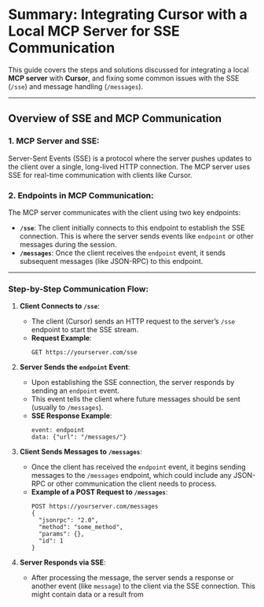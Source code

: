 # Summary: Integrating Cursor with a Local MCP Server for SSE Communication

This guide covers the steps and solutions discussed for integrating a local **MCP server** with **Cursor**, and fixing some common issues with the SSE (`/sse`) and message handling (`/messages`).

---

## Overview of SSE and MCP Communication

### 1. **MCP Server and SSE**:
Server-Sent Events (SSE) is a protocol where the server pushes updates to the client over a single, long-lived HTTP connection. The MCP server uses SSE for real-time communication with clients like Cursor.

### 2. **Endpoints in MCP Communication**:
The MCP server communicates with the client using two key endpoints:

- **`/sse`**: The client initially connects to this endpoint to establish the SSE connection. This is where the server sends events like `endpoint` or other messages during the session.
- **`/messages`**: Once the client receives the `endpoint` event, it sends subsequent messages (like JSON-RPC) to this endpoint.

---

### **Step-by-Step Communication Flow**:

1. **Client Connects to `/sse`**:
   - The client (Cursor) sends an HTTP request to the server’s `/sse` endpoint to start the SSE stream.
   - **Request Example**:
     ```
     GET https://yourserver.com/sse
     ```

2. **Server Sends the `endpoint` Event**:
   - Upon establishing the SSE connection, the server responds by sending an `endpoint` event.
   - This event tells the client where future messages should be sent (usually to `/messages`).
   - **SSE Response Example**:
     ```
     event: endpoint
     data: {"url": "/messages/"}
     ```

3. **Client Sends Messages to `/messages`**:
   - Once the client has received the `endpoint` event, it begins sending messages to the `/messages` endpoint, which could include any JSON-RPC or other communication the client needs to process.
   - **Example of a POST Request to `/messages`**:
     ```
     POST https://yourserver.com/messages
     {
       "jsonrpc": "2.0",
       "method": "some_method",
       "params": {},
       "id": 1
     }
     ```

4. **Server Responds via SSE**:
   - After processing the message, the server sends a response or another event (like `message`) to the client via the SSE connection. This might contain data or a result from
